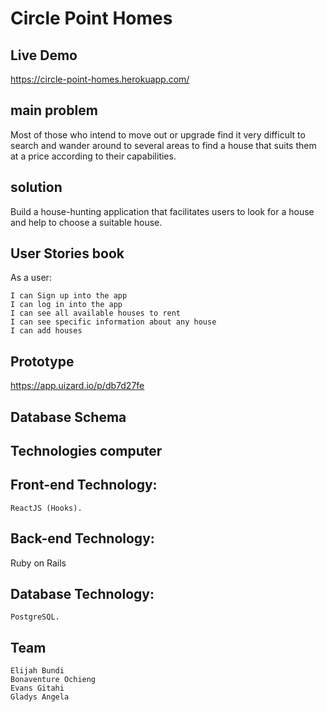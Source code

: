 # Circle Point Homes 
## Live Demo
https://circle-point-homes.herokuapp.com/

## main problem
Most of those who intend to move out or upgrade find it very difficult to search and wander around to several areas to find a house that suits them at a price according to their capabilities.

## solution 
Build a house-hunting application that facilitates users to look for a house and help to choose a suitable house.

## User Stories book

As a user:

    I can Sign up into the app
    I can log in into the app
    I can see all available houses to rent
    I can see specific information about any house
    I can add houses
    
    

## Prototype
https://app.uizard.io/p/db7d27fe

## Database Schema


## Technologies computer
## Front-end Technology:
 
    ReactJS (Hooks).

## Back-end Technology:

   Ruby on Rails
    

## Database Technology:

    PostgreSQL.

## Team

    Elijah Bundi
    Bonaventure Ochieng
    Evans Gitahi
    Gladys Angela 

